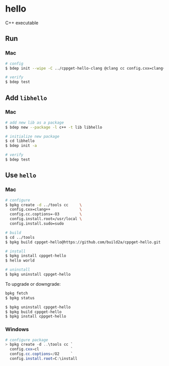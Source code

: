 # hello

C++ executable

## Run

### Mac

```bash
# config
$ bdep init --wipe -C ../cppget-hello-clang @clang cc config.cxx=clang++

# verify
$ bdep test
```

## Add `libhello`

### Mac

```bash
# add new lib as a package
$ bdep new --package -l c++ -t lib libhello

# initialize new package
$ cd libhello
$ bdep init -a

# verify
$ bdep test
```

## Use `hello`

### Mac

```bash
# configure
$ bpkg create -d ../tools cc     \
  config.cxx=clang++             \
  config.cc.coptions=-O3         \
  config.install.root=/usr/local \
  config.install.sudo=sudo

# build
$ cd ../tools
$ bpkg build cppget-hello@https://github.com/build2a/cppget-hello.git

# install
$ bpkg install cppget-hello
$ hello world

# uninstall
$ bpkg uninstall cppget-hello
```

To upgrade or downgrade:

```bash
bpkg fetch
$ bpkg status

$ bpkg uninstall cppget-hello
$ bpkg build cppget-hello
$ bpkg install cppget-hello
```

### Windows

```powershell
# configure package
> bpkg create -d ..\tools cc `
  config.cxx=cl              `
  config.cc.coptions=/O2     `
  config.install.root=C:\install
```
